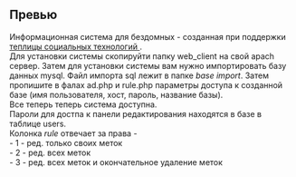 <h2>Превью</h2>
Информационная система для бездомных - созданная при поддержки <a href="http://te-st.ru/">теплицы социальных технологий </a>. 
<br>
Для установки системы скопируйти папку web_client на свой apach сервер.
Затем для установки системы вам нужно импортировать базу данных mysql. Файл импорта sql лежит в папке <i>base import</i>.
Затем пропишите в фалах ad.php и rule.php параметры доступа к созданной базе (имя пользователя, хост, пароль, название базы). <br> 
Все теперь теперь система доступна.  <br> 
Пароли для достпа к панели редактирования находятся в базе в таблице users. <br> 
Колонка <i>rule</i> отвечает за права - <br>
 - 1 - ред. только своих меток <br> 
 - 2 - ред. всех меток <br> 
 - 3 - ред. всех меток и окончательное удаление меток <br>  
 

